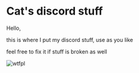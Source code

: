 # Cat's discord stuff
Hello,

this is where I put my discord stuff, use as you like

feel free to fix it if stuff is broken as well

![wtfpl](http://www.wtfpl.net/wp-content/uploads/2012/12/wtfpl-badge-4.png)